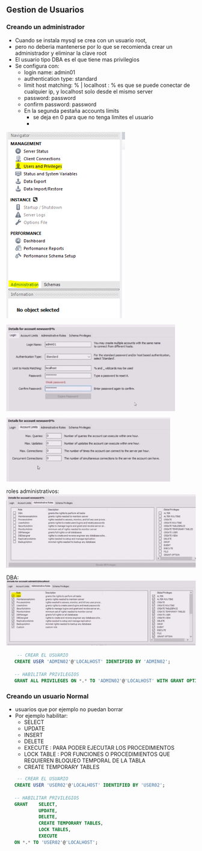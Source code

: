 ## Gestion de Usuarios

### Creando un administrador

- Cuando se instala mysql se crea con un usuario root,
- pero no deberia mantenerse por lo que se recomienda crear un administrador y eliminar la clave root
- El usuario tipo DBA es el que tiene mas privilegios
- Se configura con:
    - login name: admin01
    - authentication type: standard
    - limit host matching: % | localhost : % es que se puede conectar de cualquier ip, y localhost solo desde el mismo server
    - password: password
    - confirm password: password
  - En la segunda pestaña accounts limits
    - se deja en 0 para que no tenga limites el usuario
    - 

![admin privilegios](/imagenes/clase04/admin_privilegios.png)

![configura_usuario_1](/imagenes/clase04/configura_user_1.png)

![configura usuario 2](/imagenes/clase04/configura_user_2.png)

roles administrativos:
![roles administrativos](/imagenes/clase04/roles_administrativos.png)

DBA:
![roles dba](/imagenes/clase04/roles_dba.png)

```sql
    -- CREAR EL USUARIO
   CREATE USER 'ADMIN02'@'LOCALHOST' IDENTIFIED BY 'ADMIN02';

   -- HABILITAR PRIVILEGIOS
   GRANT ALL PRIVILEGES ON *.* TO 'ADMIN02'@'LOCALHOST' WITH GRANT OPTION;
```


### Creando un usuario Normal

- usuarios que por ejemplo no puedan borrar
- Por ejemplo habilitar:
  - SELECT
  - UPDATE
  - INSERT
  - DELETE
  - EXECUTE : PARA PODER EJECUTAR LOS PROCEDIMIENTOS
  - LOCK TABLE : POR FUNCIONES O PROCEDIMIENTOS QUE REQUIEREN BLOQUEO TEMPORAL DE LA TABLA
  - CREATE TEMPORARY TABLES

```sql
    -- CREAR EL USUARIO
   CREATE USER 'USER02'@'LOCALHOST' IDENTIFIED BY 'USER02';

   -- HABILITAR PRIVILEGIOS
   GRANT    SELECT, 
            UPDATE,
            DELETE, 
            CREATE TEMPORARY TABLES,
            LOCK TABLES,
            EXECUTE
   ON *.* TO 'USER02'@'LOCALHOST';
```